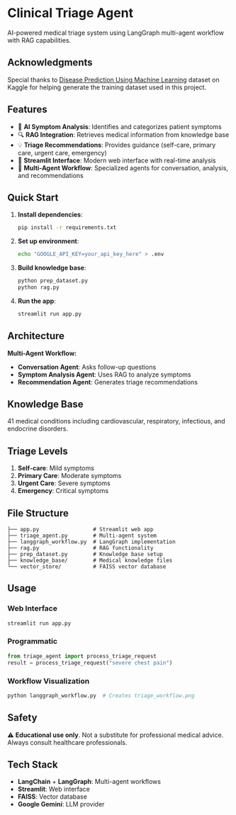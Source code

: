 # Clinical Triage Agent

AI-powered medical triage system using LangGraph multi-agent workflow with RAG capabilities.

## Acknowledgments

Special thanks to [Disease Prediction Using Machine Learning](https://www.kaggle.com/datasets/kaushil268/disease-prediction-using-machine-learning) dataset on Kaggle for helping generate the training dataset used in this project.

## Features

- 🤖 **AI Symptom Analysis**: Identifies and categorizes patient symptoms
- 🔍 **RAG Integration**: Retrieves medical information from knowledge base
- 💡 **Triage Recommendations**: Provides guidance (self-care, primary care, urgent care, emergency)
- 🎨 **Streamlit Interface**: Modern web interface with real-time analysis
- 🔄 **Multi-Agent Workflow**: Specialized agents for conversation, analysis, and recommendations

## Quick Start

1. **Install dependencies**:
   ```bash
   pip install -r requirements.txt
   ```

2. **Set up environment**:
   ```bash
   echo "GOOGLE_API_KEY=your_api_key_here" > .env
   ```

3. **Build knowledge base**:
   ```bash
   python prep_dataset.py
   python rag.py
   ```

4. **Run the app**:
   ```bash
   streamlit run app.py
   ```

## Architecture

**Multi-Agent Workflow:**
- **Conversation Agent**: Asks follow-up questions
- **Symptom Analysis Agent**: Uses RAG to analyze symptoms
- **Recommendation Agent**: Generates triage recommendations

## Knowledge Base

41 medical conditions including cardiovascular, respiratory, infectious, and endocrine disorders.

## Triage Levels

1. **Self-care**: Mild symptoms
2. **Primary Care**: Moderate symptoms
3. **Urgent Care**: Severe symptoms
4. **Emergency**: Critical symptoms

## File Structure

```
├── app.py                 # Streamlit web app
├── triage_agent.py        # Multi-agent system
├── langgraph_workflow.py  # LangGraph implementation
├── rag.py                 # RAG functionality
├── prep_dataset.py        # Knowledge base setup
├── knowledge_base/        # Medical knowledge files
└── vector_store/          # FAISS vector database
```

## Usage

### Web Interface
```bash
streamlit run app.py
```

### Programmatic
```python
from triage_agent import process_triage_request
result = process_triage_request("severe chest pain")
```

### Workflow Visualization
```bash
python langgraph_workflow.py  # Creates triage_workflow.png
```

## Safety

⚠️ **Educational use only**. Not a substitute for professional medical advice. Always consult healthcare professionals.

## Tech Stack

- **LangChain** + **LangGraph**: Multi-agent workflows
- **Streamlit**: Web interface
- **FAISS**: Vector database
- **Google Gemini**: LLM provider

